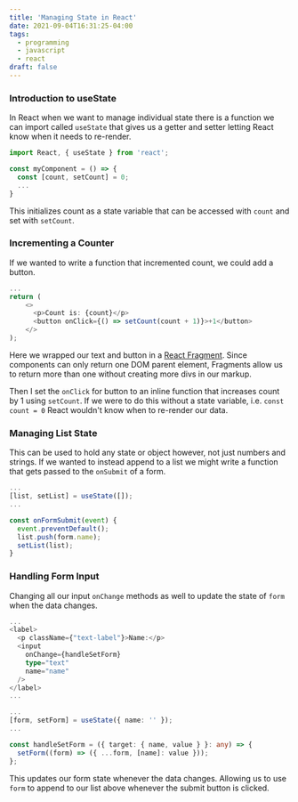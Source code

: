 ```yaml
---
title: 'Managing State in React'
date: 2021-09-04T16:31:25-04:00
tags:
  - programming
  - javascript
  - react
draft: false
---
```


### Introduction to useState

In React when we want to manage individual state there is a function we can
import called `useState` that gives us a getter and setter letting React know
when it needs to re-render.

```typescript
import React, { useState } from 'react';

const myComponent = () => {
  const [count, setCount] = 0;
  ...
}
```

This initializes count as a state variable that can be accessed with `count`
and set with `setCount`.

### Incrementing a Counter

If we wanted to write a function that incremented count, we could add a button.

```typescript
...
return (
    <>
      <p>Count is: {count}</p>
      <button onClick={() => setCount(count + 1)}>+1</button>
    </>
);
```

Here we wrapped our text and button in a [React
Fragment](https://reactjs.org/docs/fragments.html). Since components can only
return one DOM parent element, Fragments allow us to return more than one
without creating more divs in our markup.

Then I set the `onClick` for button to an inline function that increases count
by 1 using `setCount`. If we were to do this without a state variable, i.e.
`const count = 0` React wouldn't know when to re-render our data.

### Managing List State

This can be used to hold any state or object however, not just numbers and
strings. If we wanted to instead append to a list we might write a function
that gets passed to the `onSubmit` of a form.

```typescript
...
[list, setList] = useState([]);
...

const onFormSubmit(event) {
  event.preventDefault();
  list.push(form.name);
  setList(list);
}
```

### Handling Form Input

Changing all our input `onChange` methods as well to update the state of `form`
when the data changes.

```typescript
...
<label>
  <p className={"text-label"}>Name:</p>
  <input
    onChange={handleSetForm}
    type="text"
    name="name"
  />
</label>
...
```

```typescript
...
[form, setForm] = useState({ name: '' });
...

const handleSetForm = ({ target: { name, value } }: any) => {
  setForm((form) => ({ ...form, [name]: value }));
};
```

This updates our form state whenever the data changes. Allowing us to use
`form` to append to our list above whenever the submit button is clicked.
